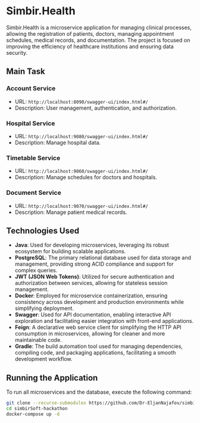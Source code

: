 # Simbir.Health

Simbir.Health is a microservice application for managing clinical processes, allowing the registration of patients, doctors, managing appointment schedules, medical records, and documentation. The project is focused on improving the efficiency of healthcare institutions and ensuring data security.

## Main Task

### Account Service
- URL: `http://localhost:8090/swagger-ui/index.html#/`
- Description: User management, authentication, and authorization.

### Hospital Service
- URL: `http://localhost:9080/swagger-ui/index.html#/`
- Description: Manage hospital data.

### Timetable Service
- URL: `http://localhost:9060/swagger-ui/index.html#/`
- Description: Manage schedules for doctors and hospitals.

### Document Service
- URL: `http://localhost:9070/swagger-ui/index.html#/`
- Description: Manage patient medical records.

## Technologies Used

- **Java**: Used for developing microservices, leveraging its robust ecosystem for building scalable applications.
- **PostgreSQL**: The primary relational database used for data storage and management, providing strong ACID compliance and support for complex queries.
- **JWT (JSON Web Tokens)**: Utilized for secure authentication and authorization between services, allowing for stateless session management.
- **Docker**: Employed for microservice containerization, ensuring consistency across development and production environments while simplifying deployment.
- **Swagger**: Used for API documentation, enabling interactive API exploration and facilitating easier integration with front-end applications.
- **Feign**: A declarative web service client for simplifying the HTTP API consumption in microservices, allowing for cleaner and more maintainable code.
- **Gradle**: The build automation tool used for managing dependencies, compiling code, and packaging applications, facilitating a smooth development workflow.

## Running the Application

To run all microservices and the database, execute the following command:

```bash
git clone --recurse-submodules https://github.com/Dr-EljanNajafov/simbirSoft-hackathon
cd simbirSoft-hackathon
docker-compose up -d
